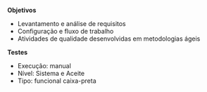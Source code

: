 **Objetivos**

- Levantamento e análise de requisitos
- Configuração e fluxo de trabalho
- Atividades de qualidade desenvolvidas em metodologias ágeis


**Testes**
- Execução: manual
- Nível: Sistema e Aceite
- Tipo: funcional caixa-preta